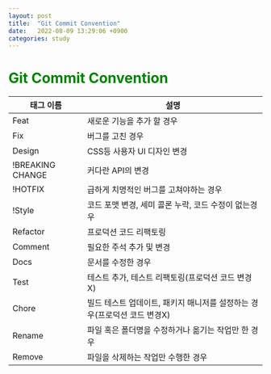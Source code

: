 ```yaml
---
layout: post
title:  "Git Commit Convention"
date:   2022-08-09 13:29:06 +0900
categories: study
---
```

<span style="color:green">Git Commit Convention</span>
=======================================================

|태그 이름          |설명                                                                   |
|-------------------|-----------------------------------------------------------------------|
|Feat               |새로운 기능을 추가 할 경우|
|Fix                |버그를 고친 경우|
|Design             |CSS등 사용자 UI 디자인 변경|
|!BREAKING CHANGE   |커다란 API의 변경|
|!HOTFIX            |급하게 치명적인 버그를 고쳐야하는 경우|
|!Style             |코드 포맷 변경, 세미 콜론 누락, 코드 수정이 없는경우|
|Refactor           |프로덕션 코드 리팩토링|
|Comment            |필요한 주석 추가 및 변경|
|Docs               |문서를 수정한 경우|
|Test               |테스트 추가, 테스트 리팩토링(프로덕션 코드 변경X)|
|Chore              |빌드 테스트 업데이트, 패키지 매니저를 설정하는 경우(프로덕션 코드 변경X)|
|Rename             |파일 혹은 폴더명을 수정하거나 옮기는 작업만 한 경우|
|Remove             |파일을 삭제하는 작업만 수행한 경우|



